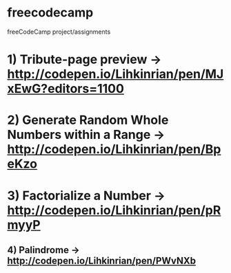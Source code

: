 # freecodecamp
freeCodeCamp project/assignments

# 1) Tribute-page preview -> http://codepen.io/Lihkinrian/pen/MJxEwG?editors=1100 
# 2) Generate Random Whole Numbers within a Range -> http://codepen.io/Lihkinrian/pen/BpeKzo
# 3) Factorialize a Number -> http://codepen.io/Lihkinrian/pen/pRmyyP
## 4) Palindrome -> http://codepen.io/Lihkinrian/pen/PWvNXb
